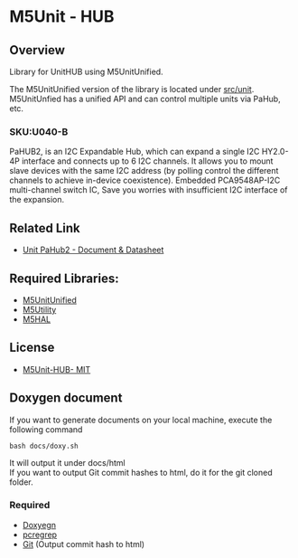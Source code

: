 # M5Unit - HUB

## Overview

Library for UnitHUB using M5UnitUnified.  

The M5UnitUnified version of the library is located under [src/unit](src/unit).  
M5UnitUnfied has a unified API and can control multiple units via PaHub, etc.

### SKU:U040-B

PaHUB2, is an I2C Expandable Hub, which can expand a single I2C HY2.0-4P interface and connects up to 6 I2C channels. It allows you to mount slave devices with the same I2C address (by polling control the different channels to achieve in-device coexistence). Embedded PCA9548AP-I2C multi-channel switch IC, Save you worries with insufficient I2C interface of the expansion.

## Related Link

- [Unit PaHub2 - Document & Datasheet](https://docs.m5stack.com/en/unit/pahub2)


## Required Libraries:

- [M5UnitUnified](https://github.com/m5stack/M5UnitUnified)
- [M5Utility](https://github.com/m5stack/M5Utility)
- [M5HAL](https://github.com/m5stack/M5HAL)

## License

- [M5Unit-HUB- MIT](LICENSE)


## Doxygen document
If you want to generate documents on your local machine, execute the following command

```
bash docs/doxy.sh
```

It will output it under docs/html  
If you want to output Git commit hashes to html, do it for the git cloned folder.

### Required
- [Doxyegn](https://www.doxygen.nl/)
- [pcregrep](https://formulae.brew.sh/formula/pcre2)
- [Git](https://git-scm.com/) (Output commit hash to html)
